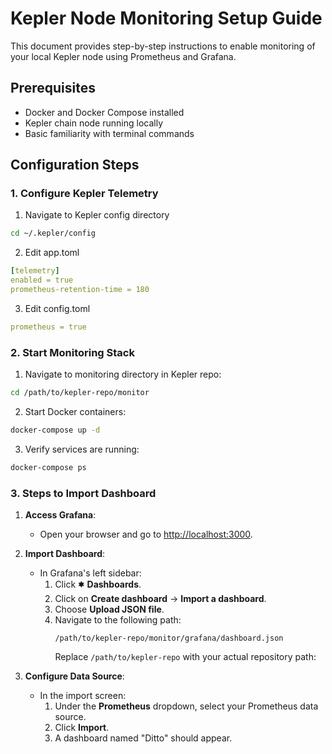 # Kepler Node Monitoring Setup Guide

This document provides step-by-step instructions to enable monitoring of your local Kepler node using Prometheus and Grafana.

## Prerequisites
- Docker and Docker Compose installed
- Kepler chain node running locally
- Basic familiarity with terminal commands

## Configuration Steps

### 1. Configure Kepler Telemetry
1. Navigate to Kepler config directory
```bash
cd ~/.kepler/config
```
2. Edit app.toml
```yml
[telemetry]
enabled = true
prometheus-retention-time = 180  
```
3. Edit config.toml
```yml
prometheus = true 
```

### 2. Start Monitoring Stack
1. Navigate to monitoring directory in Kepler repo:
```bash
cd /path/to/kepler-repo/monitor
```
2. Start Docker containers:
```bash
docker-compose up -d
```
3. Verify services are running:
```bash
docker-compose ps
```

### 3. Steps to Import Dashboard

1. **Access Grafana**:
   - Open your browser and go to [http://localhost:3000](http://localhost:3000).

2. **Import Dashboard**:
   - In Grafana's left sidebar:
     1. Click 🟌 **Dashboards**.
     2. Click on **Create dashboard** → **Import a dashboard**.
     3. Choose **Upload JSON file**.
     4. Navigate to the following path:
        ```
        /path/to/kepler-repo/monitor/grafana/dashboard.json
        ```
        Replace `/path/to/kepler-repo` with your actual repository path:

3. **Configure Data Source**:
   - In the import screen:
     1. Under the **Prometheus** dropdown, select your Prometheus data source.
     2. Click **Import**.
     3. A dashboard named "Ditto" should appear.
